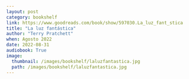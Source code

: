 ```yaml
---
layout: post
category: bookshelf
link: https://www.goodreads.com/book/show/597030.La_luz_fant_stica
title: "La luz fantástica"
author: "Terry Pratchett"
when: Agosto 2022
date: 2022-08-31
audiobook: True
image:
  thumbnail: /images/bookshelf/laluzfantastica.jpg
  path: /images/bookshelf/laluzfantastica.jpg
---
```

